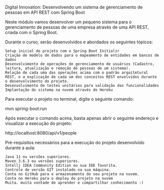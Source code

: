 Digital Innovation: Desenvolvendo um sistema de gerenciamento de pessoas em API REST com Spring Boot

Neste módulo vamos desenvolver um pequeno sistema para o gerenciamento de pessoas de uma empresa através de uma API REST, criada com o Spring Boot.

Durante o curso, serão desenvolvidos e abordados os seguintes tópicos:

    Setup inicial de projeto com o Spring Boot Initialzr
    Criação de modelo de dados para o mapeamento de entidades em bancos de dados
    Desenvolvimento de operações de gerenciamento de usuários (Cadastro, leitura, atualização e remoção de pessoas de um sistema).
    Relação de cada uma das operações acima com o padrão arquitetural REST, e a explicação de cada um dos conceitos REST envolvidos durante o desenvolvimento do projeto.
    Desenvolvimento de testes unitários para validação das funcionalidades
    Implantação do sistema na nuvem através do Heroku

Para executar o projeto no terminal, digite o seguinte comando:

mvn spring-boot:run

Após executar o comando acima, basta apenas abrir o seguinte endereço e visualizar a execução do projeto:

http://localhost:8080/api/v1/people

Pré-requisitos necessários para a execução do projeto desenvolvido durante a aula:

    Java 11 ou versões superiores.
    Maven 3.6.3 ou versões superiores.
    Intellj IDEA Community Edition ou sua IDE favorita.
    Controle de versão GIT instalado na sua máquina.
    Conta no GitHub para o armazenamento do seu projeto na nuvem.
    Conta no Heroku para o deploy do projeto na nuvem
    Muita. muita vontade de aprender e compartilhar conhecimento :)



    


